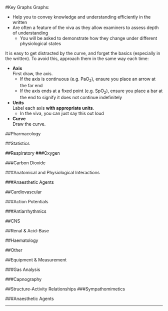 #Key Graphs
Graphs:
* Help you to convey knowledge and understanding efficiently in the written
* Are often a feature of the viva as they allow examiners to assess depth of understanding
	* You will be asked to demonstrate how they change under different physiological states

It is easy to get distracted by the curve, and forget the basics (especially in the written). To avoid this, approach them in the same way each time:
* **Axis**  
First draw, the axis.
	* If the axis is continuous (e.g. PaO<sub>2</sub>), ensure you place an arrow at the far end
	* If the axis ends at a fixed point (e.g. SpO<sub>2</sub>), ensure you place a bar at the end to signify it does not continue indefinitely
* **Units**  
Label each axis **with appropriate units**.
	* In the viva, you can just say this out loud
* **Curve**  
Draw the curve.

##Pharmacology
<object data="resources\1compartment.svg" type="image/svg+xml"></object>

<object data="resources\3compartment+effect.svg" type="image/svg+xml"></object>

<object data="resources\3compartment.svg" type="image/svg+xml"></object>

<object data="resources\dose-response.svg" type="image/svg+xml"></object>

<object data="resources\fatex.svg" type="image/svg+xml"></object>


<object data="resources\affinity.svg" type="image/svg+xml"></object>

<object data="resources\agonists-FA-IA-PA.svg" type="image/svg+xml"></object>

<object data="resources\FA-with-nca-and-ca.svg" type="image/svg+xml"></object>

<object data="resources\therapeutic-index.svg" type="image/svg+xml"></object>



<object data="resources\zero-order-kinetics.svg" type="image/svg+xml"></object>

<object data="resources\first-order-kinetics.svg" type="image/svg+xml"></object>


<object data="resources\half-life-and-time-constants.svg" type="image/svg+xml"></object>

<object data="resources\michalis-menten.svg" type="image/svg+xml"></object>

<object data="resources\biexponent.svg" type="image/svg+xml"></object>


<object data="resources\isobologram.svg" type="image/svg+xml"></object>

<object data="resources\plasma-site-targeting.svg" type="image/svg+xml"></object>
<object data="resources\effect-site-targeting.svg" type="image/svg+xml"></object>





##Statistics
<object data="resources\normaldist.svg" type="image/svg+xml"></object>


<object data="resources\boxplot.svg" type="image/svg+xml"></object>

<object data="resources\forest.svg" type="image/svg+xml"></object>



##Respiratory
###Oxygen
<object data="resources\o2cascade.svg" type="image/svg+xml"></object>

<object data="resources\oxyhb-curve.svg" type="image/svg+xml"></object>

<object data="resources\oxy-hb-curve-shifts.svg" type="image/svg+xml"></object>

<object data="resources\Oxyhb-curve-double-bohr.svg" type="image/svg+xml"></object>

<object data="resources\PaO2-vs-MV.svg" type="image/svg+xml"></object>

<object data="resources\isoshunt.svg" type="image/svg+xml"></object>


###Carbon Dioxide

<object data="resources\co2-dissociation-curve.svg" type="image/svg+xml"></object>

<object data="resources\fev1-and-fvc.svg" type="image/svg+xml"></object>

<object data="resources\paco2-vs-MV.svg" type="image/svg+xml"></object>

<object data="resources\VA-vs-paco2.svg" type="image/svg+xml"></object>



###Anatomical and Physiological Interactions
<object data="resources\closing-capacity-vs-age.svg" type="image/svg+xml"></object>

<object data="resources\diffusion-vs-perfusion-limitation.svg" type="image/svg+xml"></object>

<object data="resources\regional-ventilation-and-perfusion.svg" type="image/svg+xml"></object>

<object data="resources\airway-gen-vs-resistance.svg" type="image/svg+xml"></object>

<object data="resources\lungvol-vs-airway-resistance.svg" type="image/svg+xml"></object>

<object data="resources\pap-vs-pvr.svg" type="image/svg+xml"></object>

<object data="resources\lung-pressure-volume.svg" type="image/svg+xml"></object>

<object data="resources\workofbreathing.svg" type="image/svg+xml"></object>

<object data="resources\workofbreathing-obstructive.svg" type="image/svg+xml"></object>

<object data="resources\First-Breath.svg" type="image/svg+xml"></object>



###Anaesthetic Agents


<object data="resources\fa-fao.svg" type="image/svg+xml"></object>

<object data="resources\fa-fi.svg" type="image/svg+xml"></object>

##Cardiovascular

<object data="resources\LV-cbf.svg" type="image/svg+xml"></object>

<object data="resources\RV-cbf.svg" type="image/svg+xml"></object>

<object data="resources\baroreceptors.svg" type="image/svg+xml"></object>

<object data="resources\cardiac-function.svg" type="image/svg+xml"></object>

<object data="resources\Wiggers.svg" type="image/svg+xml"></object>

<object data="resources\starling-curve.svg" type="image/svg+xml"></object>

<object data="resources\starling-curve-failing.svg" type="image/svg+xml"></object>


###Action Potentials
<object data="resources\pacemaker-currents.svg" type="image/svg+xml"></object>

<object data="resources\pacemaker-phases.svg" type="image/svg+xml"></object>

<object data="resources\pacemaker-shifts.svg" type="image/svg+xml"></object>


<object data="resources\ventricular-ap.svg" type="image/svg+xml"></object>

<object data="resources\ventricular-ap-hyperk.svg" type="image/svg+xml"></object>

###Antiarrhythmics
<object data="resources\ventricular-ap-Ia.svg" type="image/svg+xml"></object>

<object data="resources\ventricular-ap-Ib.svg" type="image/svg+xml"></object>

<object data="resources\ventricular-ap-Ic.svg" type="image/svg+xml"></object>

<object data="resources\pacemaker-betablock.svg" type="image/svg+xml"></object>

<object data="resources\ventricular-ap-III.svg" type="image/svg+xml"></object>

<object data="resources\pacemaker-cablock.svg" type="image/svg+xml"></object>

##CNS
<object data="resources\monroe-kellie.svg" type="image/svg+xml"></object>

<object data="resources\CPP-vs-CBF.svg" type="image/svg+xml"></object>

<object data="resources\PaCO2-vsCBF.svg" type="image/svg+xml"></object>

<object data="resources\PaO2-vs-CBF.svg" type="image/svg+xml"></object>

<object data="resources\temp-vs-CBF.svg" type="image/svg+xml"></object>



##Renal & Acid-Base
<object data="resources\pkas-acids.svg" type="image/svg+xml"></object>

<object data="resources\renal-autoregulation.svg" type="image/svg+xml"></object>

<object data="resources\gfr-vs-creatinine.svg" type="image/svg+xml"></object>

<object data="resources\glucoseflux.svg" type="image/svg+xml"></object>




##Haematology
<object data="resources\Coagulation_full.svg" type="image/svg+xml"></object>


##Other
<object data="resources\heat-loss.svg" type="image/svg+xml"></object>

<object data="resources\pgsynth.svg" type="image/svg+xml"></object>



##Equipment & Measurement
<object data="resources\einthovens.svg" type="image/svg+xml"></object>

<object data="resources\damping.svg" type="image/svg+xml"></object>

<object data="resources\damping2.svg" type="image/svg+xml"></object>

<object data="resources\wheatstone.svg" type="image/svg+xml"></object>


###Gas Analysis
<object data="resources\clark-electrode.svg" type="image/svg+xml"></object>

<object data="resources\ph-electrode.svg" type="image/svg+xml"></object>

<object data="resources\severinghaus.svg" type="image/svg+xml"></object>



###Capnography
<object data="resources\capno-normal.svg" type="image/svg+xml"></object>

<object data="resources\capno-obstruction.svg" type="image/svg+xml"></object>

<object data="resources\capno-rebreathing.svg" type="image/svg+xml"></object>

<object data="resources\capno-hyperventilation.svg" type="image/svg+xml"></object>


##Structure-Activity Relationships
###Sympathomimetics
<object data="resources\phenylethylamine.svg" type="image/svg+xml"></object>

<object data="resources\dopamine bare.svg" type="image/svg+xml"></object>

<object data="resources\dopamine.svg" type="image/svg+xml"></object>

<object data="resources\noradrenaline bare.svg" type="image/svg+xml"></object>

<object data="resources\noradrenaline.svg" type="image/svg+xml"></object>

<object data="resources\adrenaline bare.svg" type="image/svg+xml"></object>

<object data="resources\adrenaline.svg" type="image/svg+xml"></object>


<object data="resources\metaraminol bare.svg" type="image/svg+xml"></object>

<object data="resources\metaraminol.svg" type="image/svg+xml"></object>

<object data="resources\ephedrine bare.svg" type="image/svg+xml"></object>

<object data="resources\ephedrine.svg" type="image/svg+xml"></object>

<object data="resources\phenylephrine bare.svg" type="image/svg+xml"></object>

<object data="resources\phenylephrine.svg" type="image/svg+xml"></object>

###Anaesthetic Agents
<object data="resources\desflurane.svg" type="image/svg+xml"></object>

<object data="resources\sevoflurane 2.svg" type="image/svg+xml"></object>

<object data="resources\isoflurane 1.svg" type="image/svg+xml"></object>

<object data="resources\enflurane.svg" type="image/svg+xml"></object>

<object data="resources\Propofol.svg" type="image/svg+xml"></object>

---